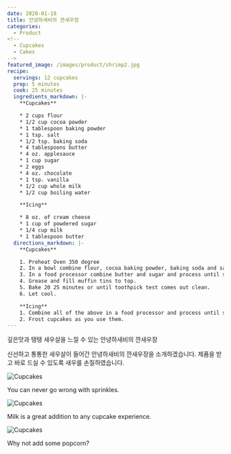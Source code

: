 ```yaml
---
date: 2020-01-18
title: 안녕하새비의 깐새우장
categories:
  - Product
<!-- 
  - Cupcakes
  - Cakes
-->
featured_image: /images/product/shrimp2.jpg
recipe:
  servings: 12 cupcakes
  prep: 5 minutes
  cook: 25 minutes
  ingredients_markdown: |-
    **Cupcakes**

    * 2 cups flour
    * 1/2 cup cocoa powder
    * 1 tablespoon baking powder
    * 1 tsp. salt
    * 1/2 tsp. baking soda
    * 4 tablespoons butter
    * 4 oz. applesauce
    * 1 cup sugar
    * 2 eggs
    * 4 oz. chocolate
    * 1 tsp. vanilla
    * 1/2 cup whole milk
    * 1/2 cup boiling water

    **Icing**

    * 8 oz. of cream cheese
    * 1 cup of powdered sugar
    * 1/4 cup milk
    * 1 tablespoon butter
  directions_markdown: |-
    **Cupcakes**

    1. Preheat Oven 350 degree
    2. In a bowl combine flour, cocoa baking powder, baking soda and salt.
    3. In a food processor combine butter and sugar and process until smooth. Add the eggs, 4 oz. of chocolate pieces and vanilla. Add half of the flour mixture and ½ of the milk. Process and add the other half of the flour and the remainder of the milk. Slowly, add the hot water.
    4. Grease and fill muffin tins to top.
    5. Bake 20 25 minutes or until toothpick test comes out clean.
    6. Let cool.

    **Icing**
    1. Combine all of the above in a food processor and process until smooth. Refrigerate.
    2. Frost cupcakes as you use them.
---
```

깊은맛과 탱탱 새우살을 느낄 수 있는
안녕하새비의 깐새우장

신선하고 통통한 새우살이 들어간 안녕하새비의 깐새우장을 소개하겠습니다. 제품을 받고 바로 드실 수 있도록 새우를 손질하였습니다.

![Cupcakes](https://source.unsplash.com/1HPTYLozDGw)

You can never go wrong with sprinkles.

![Cupcakes](https://source.unsplash.com/1HPTYLozDGw)

Milk is a great addition to any cupcake experience.

![Cupcakes](https://source.unsplash.com/1HPTYLozDGw)

Why not add some popcorn?